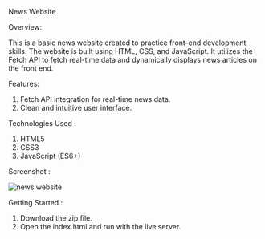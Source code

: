 News Website

Overview:

This is a basic news website created to practice front-end development skills. The website is built using HTML, CSS, and JavaScript. It utilizes the Fetch API to fetch real-time data and dynamically displays news articles on the front end.

Features:

1. Fetch API integration for real-time news data.
2. Clean and intuitive user interface.

Technologies Used :
1. HTML5
2. CSS3
3. JavaScript (ES6+)

Screenshot : 

![news website](https://github.com/Mayankd31/News-Website/assets/114990481/741d9ad3-9d4f-45ff-a7f2-144442ba4d0a)

Getting Started :
1. Download the zip file.
2. Open the index.html and run with the live server.
